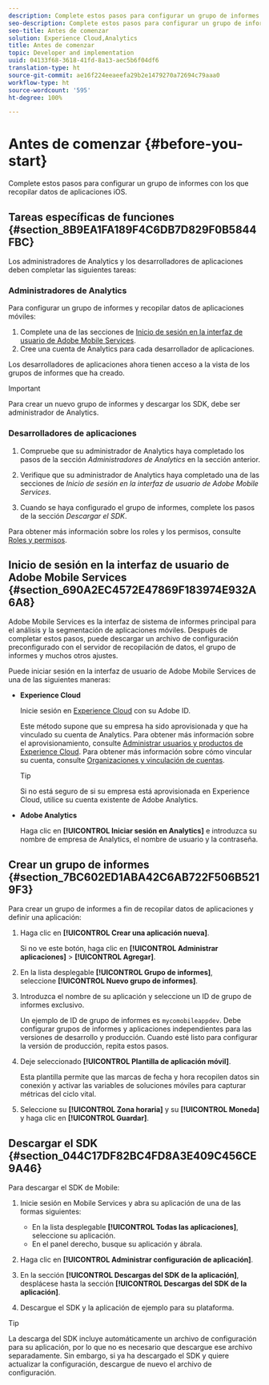 ```yaml
---
description: Complete estos pasos para configurar un grupo de informes con los que recopilar datos de aplicaciones iOS.
seo-description: Complete estos pasos para configurar un grupo de informes con los que recopilar datos de aplicaciones iOS.
seo-title: Antes de comenzar
solution: Experience Cloud,Analytics
title: Antes de comenzar
topic: Developer and implementation
uuid: 04133f68-3618-41fd-8a13-aec5b6f04df6
translation-type: ht
source-git-commit: ae16f224eeaeefa29b2e1479270a72694c79aaa0
workflow-type: ht
source-wordcount: '595'
ht-degree: 100%

---
```



# Antes de comenzar {#before-you-start}

Complete estos pasos para configurar un grupo de informes con los que recopilar datos de aplicaciones iOS.

## Tareas específicas de funciones {#section_8B9EA1FA189F4C6DB7D829F0B5844FBC}

Los administradores de Analytics y los desarrolladores de aplicaciones deben completar las siguientes tareas:

### Administradores de Analytics

Para configurar un grupo de informes y recopilar datos de aplicaciones móviles:

1. Complete una de las secciones de [Inicio de sesión en la interfaz de usuario de Adobe Mobile Services](/help/ios/getting-started/getting-started.md).
1. Cree una cuenta de Analytics para cada desarrollador de aplicaciones.

Los desarrolladores de aplicaciones ahora tienen acceso a la vista de los grupos de informes que ha creado.

>[!IMPORTANT]
>
>Para crear un nuevo grupo de informes y descargar los SDK, debe ser administrador de Analytics.

### Desarrolladores de aplicaciones

1. Compruebe que su administrador de Analytics haya completado los pasos de la sección *Administradores de Analytics* en la sección anterior.

1. Verifique que su administrador de Analytics haya completado una de las secciones de *Inicio de sesión en la interfaz de usuario de Adobe Mobile Services*.
1. Cuando se haya configurado el grupo de informes, complete los pasos de la sección *Descargar el SDK*.

Para obtener más información sobre los roles y los permisos, consulte [Roles y permisos](/help/using/gs/c-mob-roles-and-permissions.md).

## Inicio de sesión en la interfaz de usuario de Adobe Mobile Services   {#section_690A2EC4572E47869F183974E932A6A8}

Adobe Mobile Services es la interfaz de sistema de informes principal para el análisis y la segmentación de aplicaciones móviles. Después de completar estos pasos, puede descargar un archivo de configuración preconfigurado con el servidor de recopilación de datos, el grupo de informes y muchos otros ajustes.

Puede iniciar sesión en la interfaz de usuario de Adobe Mobile Services de una de las siguientes maneras:

* **Experience Cloud**

   Inicie sesión en [Experience Cloud](https://marketing.adobe.com) con su Adobe ID.

   Este método supone que su empresa ha sido aprovisionada y que ha vinculado su cuenta de Analytics. Para obtener más información sobre el aprovisionamiento, consulte [Administrar usuarios y productos de Experience Cloud](https://docs.adobe.com/content/help/es-ES/core-services/interface/manage-users-and-products/admin-getting-started.html). Para obtener más información sobre cómo vincular su cuenta, consulte [Organizaciones y vinculación de cuentas](https://docs.adobe.com/content/help/es-ES/core-services/interface/manage-users-and-products/organizations.html).

   >[!TIP]
   >
   >Si no está seguro de si su empresa está aprovisionada en Experience Cloud, utilice su cuenta existente de Adobe Analytics.

* **Adobe Analytics**

   Haga clic en **[!UICONTROL Iniciar sesión en Analytics]** e introduzca su nombre de empresa de Analytics, el nombre de usuario y la contraseña.

## Crear un grupo de informes {#section_7BC602ED1ABA42C6AB722F506B5219F3}

Para crear un grupo de informes a fin de recopilar datos de aplicaciones y definir una aplicación:

1. Haga clic en **[!UICONTROL Crear una aplicación nueva]**.

   Si no ve este botón, haga clic en **[!UICONTROL Administrar aplicaciones]** > **[!UICONTROL Agregar]**.

1. En la lista desplegable **[!UICONTROL Grupo de informes]**, seleccione **[!UICONTROL Nuevo grupo de informes]**.

1. Introduzca el nombre de su aplicación y seleccione un ID de grupo de informes exclusivo.

   Un ejemplo de ID de grupo de informes es `mycomobileappdev`. Debe configurar grupos de informes y aplicaciones independientes para las versiones de desarrollo y producción. Cuando esté listo para configurar la versión de producción, repita estos pasos.
1. Deje seleccionado **[!UICONTROL Plantilla de aplicación móvil]**.

   Esta plantilla permite que las marcas de fecha y hora recopilen datos sin conexión y activar las variables de soluciones móviles para capturar métricas del ciclo vital.

1. Seleccione su **[!UICONTROL Zona horaria]** y su **[!UICONTROL Moneda]** y haga clic en **[!UICONTROL Guardar]**.

## Descargar el SDK {#section_044C17DF82BC4FD8A3E409C456CE9A46}

Para descargar el SDK de Mobile:

1. Inicie sesión en Mobile Services y abra su aplicación de una de las formas siguientes:

   * En la lista desplegable **[!UICONTROL Todas las aplicaciones]**, seleccione su aplicación.
   * En el panel derecho, busque su aplicación y ábrala.

1. Haga clic en **[!UICONTROL Administrar configuración de aplicación]**.
1. En la sección **[!UICONTROL Descargas del SDK de la aplicación]**, desplácese hasta la sección **[!UICONTROL Descargas del SDK de la aplicación]**.

1. Descargue el SDK y la aplicación de ejemplo para su plataforma.

>[!TIP]
>
>La descarga del SDK incluye automáticamente un archivo de configuración para su aplicación, por lo que no es necesario que descargue ese archivo separadamente. Sin embargo, si ya ha descargado el SDK y quiere actualizar la configuración, descargue de nuevo el archivo de configuración.

